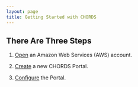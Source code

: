 ```yaml
---
layout: page
title: Getting Started with CHORDS
---
```


## There Are Three Steps

1. [Open](aws.html) an Amazon Web Services (AWS) account.

2. [Create](create.html) a new CHORDS Portal.

3. [Configure](config.html) the Portal.
